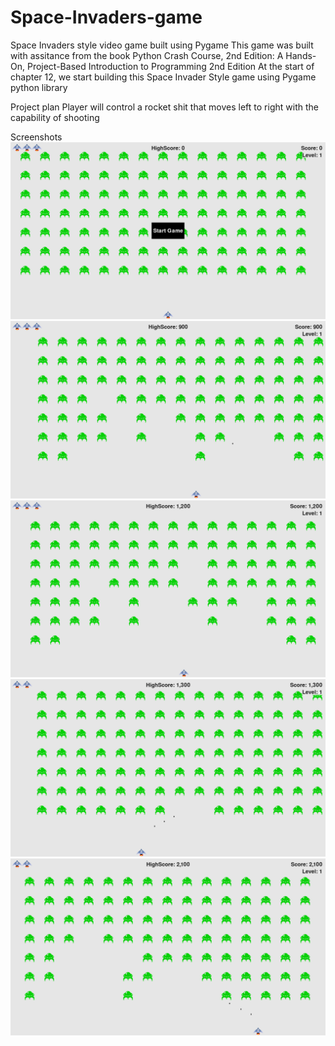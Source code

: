 # Space-Invaders-game
Space Invaders style video game built using Pygame
This game was built with assitance from the book Python Crash Course, 2nd Edition: A Hands-On, Project-Based Introduction to Programming 2nd Edition
At the start of chapter 12, we start building this Space Invader Style game using Pygame python library


Project plan
Player will control a rocket shit that moves left to right with the capability of shooting

Screenshots
![image](Screenshots/Screenshot%20(8).png "Start Game")
![image](Screenshots/Screenshot%20(9).png "Game")
![image](Screenshots/Screenshot%20(10).png "Game")
![image](Screenshots/Screenshot%20(11).png "Game")
![image](Screenshots/Screenshot%20(12).png "Game")

